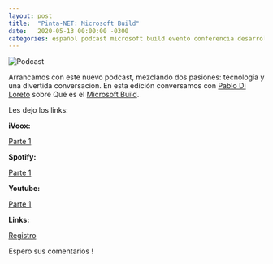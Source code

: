 ```yaml
---
layout: post
title:  "Pinta-NET: Microsoft Build"
date:   2020-05-13 00:00:00 -0300
categories: español podcast microsoft build evento conferencia desarrolladores .net azure mvp
---
```


![Podcast](https://1gew6o3qn6vx9kp3s42ge0y1-wpengine.netdna-ssl.com/wp-content/uploads/prod/2020/04/Build-Hero-Image_OMB.jpg)

Arrancamos con este nuevo podcast, mezclando dos pasiones: tecnología y una divertida conversación. En esta edición conversamos con [Pablo Di Loreto](https://ar.linkedin.com/in/pablodiloreto/es-es) sobre Qué es el [Microsoft Build](https://mybuild.microsoft.com/).

Les dejo los links:

**iVoox:**

[Parte 1](https://ar.ivoox.com/es/50950548)

**Spotify:**

[Parte 1](https://open.spotify.com/episode/0O1dL0z7VMr08xEe5Db1C2?si=YIv-cHUJSm2GLY9j4HnE2w)

**Youtube:**

[Parte 1](https://www.youtube.com/watch?v=Vztu1e3d7yc)

**Links:**

[Registro](https://register.build.microsoft.com/)



Espero sus comentarios !
